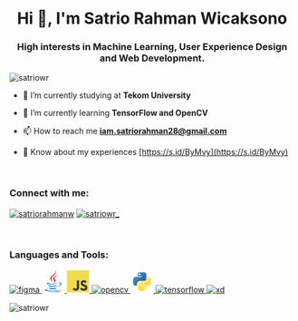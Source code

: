 <h1 align="center">Hi 👋, I'm Satrio Rahman Wicaksono</h1>
<h3 align="center">High interests in Machine Learning, User Experience Design and Web Development.</h3>

<p align="left"> <img src="https://komarev.com/ghpvc/?username=satriowr&label=Profile%20views&color=0e75b6&style=flat" alt="satriowr" /> </p>

- 🔭 I’m currently studying at **Tekom University**

- 🌱 I’m currently learning **TensorFlow and OpenCV**

- 📫 How to reach me **iam.satriorahman28@gmail.com**

- 📄 Know about my experiences [https://s.id/ByMvy](https://s.id/ByMvy)
<br>
<h3 align="left">Connect with me:</h3>
<p align="left">
<a href="https://linkedin.com/in/satriorahmanw" target="blank"><img align="center" src="https://raw.githubusercontent.com/rahuldkjain/github-profile-readme-generator/master/src/images/icons/Social/linked-in-alt.svg" alt="satriorahmanw" height="30" width="40" /></a>
<a href="https://instagram.com/satriowr_" target="blank"><img align="center" src="https://raw.githubusercontent.com/rahuldkjain/github-profile-readme-generator/master/src/images/icons/Social/instagram.svg" alt="satriowr_" height="30" width="40" /></a>
</p>
<br>
<h3 align="left">Languages and Tools:</h3>
<p align="left"> <a href="https://www.figma.com/" target="_blank"> <img src="https://www.vectorlogo.zone/logos/figma/figma-icon.svg" alt="figma" width="40" height="40"/> </a> <a href="https://www.java.com" target="_blank"> <img src="https://raw.githubusercontent.com/devicons/devicon/master/icons/java/java-original.svg" alt="java" width="40" height="40"/> </a> <a href="https://developer.mozilla.org/en-US/docs/Web/JavaScript" target="_blank"> <img src="https://raw.githubusercontent.com/devicons/devicon/master/icons/javascript/javascript-original.svg" alt="javascript" width="40" height="40"/> </a> <a href="https://opencv.org/" target="_blank"> <img src="https://www.vectorlogo.zone/logos/opencv/opencv-icon.svg" alt="opencv" width="40" height="40"/> </a> <a href="https://www.python.org" target="_blank"> <img src="https://raw.githubusercontent.com/devicons/devicon/master/icons/python/python-original.svg" alt="python" width="40" height="40"/> </a> <a href="https://www.tensorflow.org" target="_blank"> <img src="https://www.vectorlogo.zone/logos/tensorflow/tensorflow-icon.svg" alt="tensorflow" width="40" height="40"/> </a> <a href="https://www.adobe.com/products/xd.html" target="_blank"> <img src="https://cdn.worldvectorlogo.com/logos/adobe-xd.svg" alt="xd" width="40" height="40"/> </a> </p>

<p><img align="center" src="https://github-readme-stats.vercel.app/api/top-langs?username=satriowr&show_icons=true&locale=en&layout=compact" alt="satriowr" /></p>
